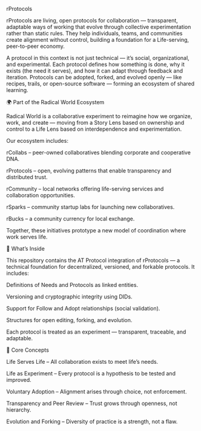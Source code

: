 rProtocols

rProtocols are living, open protocols for collaboration — transparent, adaptable ways of working that evolve through collective experimentation rather than static rules.
They help individuals, teams, and communities create alignment without control, building a foundation for a Life-serving, peer-to-peer economy.

A protocol in this context is not just technical — it’s social, organizational, and experimental.
Each protocol defines how something is done, why it exists (the need it serves), and how it can adapt through feedback and iteration.
Protocols can be adopted, forked, and evolved openly — like recipes, trails, or open-source software — forming an ecosystem of shared learning.

🌍 Part of the Radical World Ecosystem

Radical World is a collaborative experiment to reimagine how we organize, work, and create — moving from a Story Lens based on ownership and control to a Life Lens based on interdependence and experimentation.

Our ecosystem includes:

rCollabs – peer-owned collaboratives blending corporate and cooperative DNA.

rProtocols – open, evolving patterns that enable transparency and distributed trust.

rCommunity – local networks offering life-serving services and collaboration opportunities.

rSparks – community startup labs for launching new collaboratives.

rBucks – a community currency for local exchange.

Together, these initiatives prototype a new model of coordination where work serves life.

🧩 What’s Inside

This repository contains the AT Protocol integration of rProtocols — a technical foundation for decentralized, versioned, and forkable protocols.
It includes:

Definitions of Needs and Protocols as linked entities.

Versioning and cryptographic integrity using DIDs.

Support for Follow and Adopt relationships (social validation).

Structures for open editing, forking, and evolution.

Each protocol is treated as an experiment — transparent, traceable, and adaptable.

🧠 Core Concepts

Life Serves Life – All collaboration exists to meet life’s needs.

Life as Experiment – Every protocol is a hypothesis to be tested and improved.

Voluntary Adoption – Alignment arises through choice, not enforcement.

Transparency and Peer Review – Trust grows through openness, not hierarchy.

Evolution and Forking – Diversity of practice is a strength, not a flaw.
